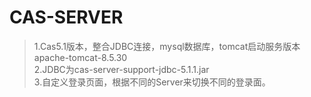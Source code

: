 CAS-SERVER
==== 
>1.Cas5.1版本，整合JDBC连接，mysql数据库，tomcat启动服务版本apache-tomcat-8.5.30<br>
2.JDBC为cas-server-support-jdbc-5.1.1.jar<br>
3.自定义登录页面，根据不同的Server来切换不同的登录面。<br>
